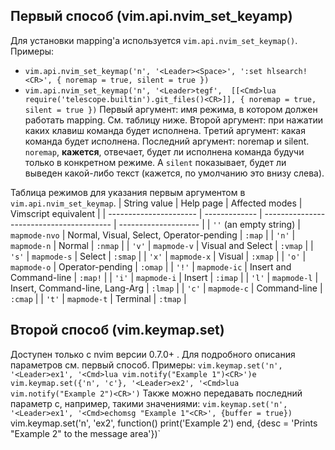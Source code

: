 ## Первый способ (vim.api.nvim_set_keyamp)
Для установки mapping'а используется `vim.api.nvim_set_keymap()`.
Примеры:
- `vim.api.nvim_set_keymap('n', '<Leader><Space>', ':set hlsearch!<CR>', { noremap = true, silent = true })`
- `vim.api.nvim_set_keymap('n', '<Leader>tegf',  [[<Cmd>lua require('telescope.builtin').git_files()<CR>]], { noremap = true, silent = true })`
Первый аргумент: имя режима, в котором должен работать mapping. См. таблицу ниже.
Второй аргумент: при нажатии каких клавиш команда будет исполнена.
Третий аргумент: какая команда будет исполнена.
Последний аргумент: noremap и silent. `noremap`, **кажется**, отвечает, будет ли исполнена команда будучи только в конкретном режиме. А `silent` показывает, будет ли выведен какой-либо текст (кажется, по умолчанию это внизу слева).

Таблица режимов для указания первым аргументом в `vim.api.nvim_set_keymap`.
| String value           | Help page     | Affected modes                           | Vimscript equivalent |
| ---------------------- | ------------- | ---------------------------------------- | -------------------- |
| `''` (an empty string) | `mapmode-nvo` | Normal, Visual, Select, Operator-pending | `:map`               |
| `'n'`                  | `mapmode-n`   | Normal                                   | `:nmap`              |
| `'v'`                  | `mapmode-v`   | Visual and Select                        | `:vmap`              |
| `'s'`                  | `mapmode-s`   | Select                                   | `:smap`              |
| `'x'`                  | `mapmode-x`   | Visual                                   | `:xmap`              |
| `'o'`                  | `mapmode-o`   | Operator-pending                         | `:omap`              |
| `'!'`                  | `mapmode-ic`  | Insert and Command-line                  | `:map!`              |
| `'i'`                  | `mapmode-i`   | Insert                                   | `:imap`              |
| `'l'`                  | `mapmode-l`   | Insert, Command-line, Lang-Arg           | `:lmap`              |
| `'c'`                  | `mapmode-c`   | Command-line                             | `:cmap`              |
| `'t'`                  | `mapmode-t`   | Terminal                                 | `:tmap`              |

## Второй способ (vim.keymap.set)
Доступен только с nvim версии 0.7.0+ .
Для подробного описания параметров см. первый способ.
Примеры:
`vim.keymap.set('n', '<Leader>ex1', '<Cmd>lua vim.notify("Example 1")<CR>')e`
`vim.keymap.set({'n', 'c'}, '<Leader>ex2', '<Cmd>lua vim.notify("Example 2")<CR>')`
Также можно передавать последний параметр с, например, такими значениями:
`vim.keymap.set('n', '<Leader>ex1', '<Cmd>echomsg "Example 1"<CR>', {buffer = true})
`vim.keymap.set('n', '<Leader>ex2', function() print('Example 2') end, {desc = 'Prints "Example 2" to the message area'})`


